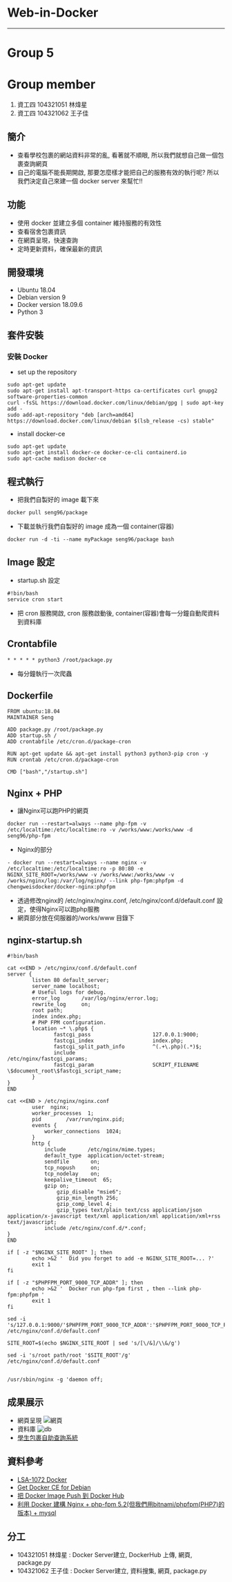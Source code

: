 # Web-in-Docker
---
# Group 5
# Group member
1. 資工四 104321051 林煒星
2. 資工四 104321062 王子佳

## 簡介
- 查看學校包裹的網站資料非常的亂, 看著就不順眼, 所以我們就想自己做一個包裹查詢網頁
- 自己的電腦不能長期開啟, 那要怎麼樣才能把自己的服務有效的執行呢? 所以我們決定自己來建一個 docker server 來幫忙!!

## 功能
- 使用 docker 並建立多個 container 維持服務的有效性
- 查看宿舍包裹資訊
- 在網頁呈現，快速查詢
- 定時更新資料，確保最新的資訊

## 開發環境
- Ubuntu 18.04
- Debian version 9
- Docker version 18.09.6
- Python 3

## 套件安裝
### 安裝 Docker
- set up the repository
```
sudo apt-get update
sudo apt-get install apt-transport-https ca-certificates curl gnupg2 software-properties-common
curl -fsSL https://download.docker.com/linux/debian/gpg | sudo apt-key add -
sudo add-apt-repository "deb [arch=amd64] https://download.docker.com/linux/debian $(lsb_release -cs) stable"
```
- install docker-ce
```
sudo apt-get update
sudo apt-get install docker-ce docker-ce-cli containerd.io
sudo apt-cache madison docker-ce
```

## 程式執行
- 把我們自製好的 image 載下來
```
docker pull seng96/package
```
- 下載並執行我們自製好的 image 成為一個 container(容器)
```
docker run -d -ti --name myPackage seng96/package bash
```

## Image 設定
- startup.sh 設定
```
#!bin/bash
service cron start
```
- 把 cron 服務開啟, cron 服務啟動後, container(容器)會每一分鐘自動爬資料到資料庫

## Crontabfile
```
* * * * * python3 /root/package.py
```
- 每分鐘執行一次爬蟲

## Dockerfile
```
FROM ubuntu:18.04
MAINTAINER Seng

ADD package.py /root/package.py
ADD startup.sh /
ADD crontabfile /etc/cron.d/package-cron

RUN apt-get update && apt-get install python3 python3-pip cron -y
RUN crontab /etc/cron.d/package-cron

CMD ["bash","/startup.sh"]
```

## Nginx + PHP
- 讓Nginx可以跑PHP的網頁
```
docker run --restart=always --name php-fpm -v /etc/localtime:/etc/localtime:ro -v /works/www:/works/www -d seng96/php-fpm
```
- Nginx的部分
```
- docker run --restart=always --name nginx -v /etc/localtime:/etc/localtime:ro -p 80:80 -e NGINX_SITE_ROOT=/works/www -v /works/www:/works/www -v /works/nginx/log:/var/log/nginx/ --link php-fpm:phpfpm -d chengweisdocker/docker-nginx:phpfpm
```
- 透過修改nginx的 /etc/nginx/nginx.conf, /etc/nginx/conf.d/default.conf 設定，使得Nginx可以跑php服務
- 網頁部分放在伺服器的/works/www 目錄下

## nginx-startup.sh
```
#!bin/bash

cat <<END > /etc/nginx/conf.d/default.conf
server {
        listen 80 default_server;
        server_name localhost;
        # Useful logs for debug.
        error_log       /var/log/nginx/error.log;
        rewrite_log     on;
        root path;
        index index.php;
        # PHP FPM configuration.
        location ~* \.php$ {
               fastcgi_pass                    127.0.0.1:9000;
               fastcgi_index                   index.php;
               fastcgi_split_path_info         ^(.+\.php)(.*)$;
               include                         /etc/nginx/fastcgi_params;
               fastcgi_param                   SCRIPT_FILENAME \$document_root\$fastcgi_script_name;
        }
}
END

cat <<END > /etc/nginx/nginx.conf
        user  nginx;
        worker_processes  1;
        pid        /var/run/nginx.pid;
        events {
            worker_connections  1024;
        }
        http {
            include       /etc/nginx/mime.types;
            default_type  application/octet-stream;
            sendfile       on;
            tcp_nopush     on;
            tcp_nodelay    on;
            keepalive_timeout  65;
            gzip on;
                gzip_disable "msie6";
                gzip_min_length 256;
                gzip_comp_level 4;
                gzip_types text/plain text/css application/json application/x-javascript text/xml application/xml application/xml+rss text/javascript;
            include /etc/nginx/conf.d/*.conf;
}
END

if [ -z "$NGINX_SITE_ROOT" ]; then
        echo >&2 '  Did you forget to add -e NGINX_SITE_ROOT=... ?'
        exit 1
fi

if [ -z "$PHPFPM_PORT_9000_TCP_ADDR" ]; then
        echo >&2 '  Docker run php-fpm first , then --link php-fpm:phpfpm '
        exit 1
fi

sed -i 's/127.0.0.1:9000/'$PHPFPM_PORT_9000_TCP_ADDR':'$PHPFPM_PORT_9000_TCP_PORT'/g' /etc/nginx/conf.d/default.conf

SITE_ROOT=$(echo $NGINX_SITE_ROOT | sed 's/[\/&]/\\&/g')

sed -i 's/root path/root '$SITE_ROOT'/g' /etc/nginx/conf.d/default.conf


/usr/sbin/nginx -g 'daemon off;
```

## 成果展示
- 網頁呈現
![網頁](https://github.com/NCNU-OpenSource/Docker-Server/blob/master/%E5%AD%B8%E7%94%9F%E5%8C%85%E8%A3%B9%E6%9F%A5%E8%A9%A2%E7%B3%BB%E7%B5%B1.png)
- 資料庫
![db](https://github.com/NCNU-OpenSource/Docker-Server/blob/master/db.png)
- [學生包裹自助查詢系統](http://35.229.226.20/?fbclid=IwAR35dq0Svd6S-lKXD0dLKRDHWAUFnw5wnCBJk3RVlLFRGy8sekhSF1u0aP0)

## 資料參考
- [LSA-1072 Docker](https://docs.google.com/presentation/d/1wYhJkBQkx0jS-oyJG-2imdI7p93wti4XZqR9Jc49PxE/edit?usp=sharing)　
- [Get Docker CE for Debian](https://docs.docker.com/install/linux/docker-ce/debian/)
- [把 Docker Image Push 到 Docker Hub](https://ithelp.ithome.com.tw/articles/10191139)
- [利用 Docker 建構 Nginx + php-fpm 5.2(但我們用bitnami/phpfpm(PHP7)的版本) + mysql](http://blog.chengweichen.com/2015/05/docker-nginx-php-fpm-52-mysql.html?fbclid=IwAR1DuH4fd8Gt3cBI5pfpip3C8-2fR5m40GLV2vB45ALnBtmFBSLXRGH8EFE)

## 分工
- 104321051 林煒星 : Docker Server建立, DockerHub 上傳, 網頁, package.py
- 104321062 王子佳 : Docker Server建立, 資料搜集, 網頁, package.py



